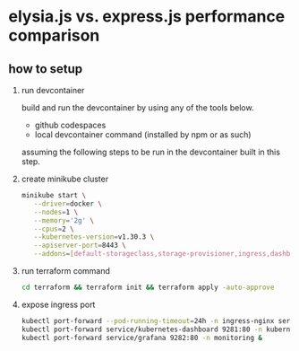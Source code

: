 # elysia.js vs. express.js performance comparison

## how to setup

1. run devcontainer

   build and run the devcontainer by using any of the tools below.

   - github codespaces
   - local devcontainer command (installed by npm or as such)

   assuming the following steps to be run in the devcontainer built in this step.

2. create minikube cluster

   ```bash
   minikube start \
      --driver=docker \
      --nodes=1 \
      --memory='2g' \
      --cpus=2 \
      --kubernetes-version=v1.30.3 \
      --apiserver-port=8443 \
      --addons=[default-storageclass,storage-provisioner,ingress,dashboard,metrics-server]
   ```

3. run terraform command

   ```bash
   cd terraform && terraform init && terraform apply -auto-approve
   ```

4. expose ingress port

   ```bash
   kubectl port-forward --pod-running-timeout=24h -n ingress-nginx service/ingress-nginx-controller :80 &
   kubectl port-forward service/kubernetes-dashboard 9281:80 -n kubernetes-dashboard &
   kubectl port-forward service/grafana 9282:80 -n monitoring &
   ```
